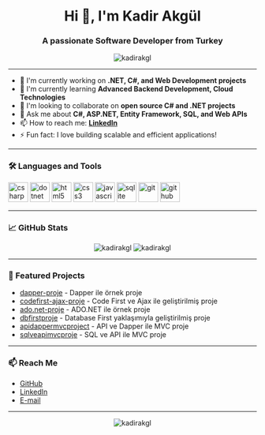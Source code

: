 <!-- Profilinize özel bir banner eklemek isterseniz buraya ekleyebilirsiniz -->
<!-- ![Banner](https://link-to-your-banner-image.com/banner.png) -->

<h1 align="center">Hi 👋, I'm Kadir Akgül</h1>
<h3 align="center">A passionate Software Developer from Turkey</h3>

<p align="center">
  <img src="https://komarev.com/ghpvc/?username=kadirakgl&label=Profile%20views&color=0e75b6&style=flat" alt="kadirakgl" />
</p>

---

- 🔭 I'm currently working on **.NET, C#, and Web Development projects**
- 🌱 I'm currently learning **Advanced Backend Development, Cloud Technologies**
- 👯 I'm looking to collaborate on **open source C# and .NET projects**
- 💬 Ask me about **C#, ASP.NET, Entity Framework, SQL, and Web APIs**
- 📫 How to reach me: **[LinkedIn](https://www.linkedin.com/in/kadirakgl/)** <!-- LinkedIn adresini ekleyebilirsin -->
- ⚡ Fun fact: I love building scalable and efficient applications!

---

### 🛠️ Languages and Tools

<p align="left">
  <img src="https://cdn.jsdelivr.net/gh/devicons/devicon/icons/csharp/csharp-original.svg" alt="csharp" width="40" height="40"/>
  <img src="https://cdn.jsdelivr.net/gh/devicons/devicon/icons/dot-net/dot-net-original.svg" alt="dotnet" width="40" height="40"/>
  <img src="https://cdn.jsdelivr.net/gh/devicons/devicon/icons/html5/html5-original.svg" alt="html5" width="40" height="40"/>
  <img src="https://cdn.jsdelivr.net/gh/devicons/devicon/icons/css3/css3-original.svg" alt="css3" width="40" height="40"/>
  <img src="https://cdn.jsdelivr.net/gh/devicons/devicon/icons/javascript/javascript-original.svg" alt="javascript" width="40" height="40"/>
  <img src="https://cdn.jsdelivr.net/gh/devicons/devicon/icons/sqlite/sqlite-original.svg" alt="sqlite" width="40" height="40"/>
  <img src="https://cdn.jsdelivr.net/gh/devicons/devicon/icons/git/git-original.svg" alt="git" width="40" height="40"/>
  <img src="https://cdn.jsdelivr.net/gh/devicons/devicon/icons/github/github-original.svg" alt="github" width="40" height="40"/>
</p>

---

### 📈 GitHub Stats

<p align="center">
  <img src="https://github-readme-stats.vercel.app/api?username=kadirakgl&show_icons=true&theme=radical" alt="kadirakgl" />
  <img src="https://github-readme-stats.vercel.app/api/top-langs/?username=kadirakgl&layout=compact&theme=radical" alt="kadirakgl" />
</p>

---

### 📂 Featured Projects

- [dapper-proje](https://github.com/kadirakgl/dapper-proje) - Dapper ile örnek proje
- [codefirst-ajax-proje](https://github.com/kadirakgl/codefirst-ajax-proje) - Code First ve Ajax ile geliştirilmiş proje
- [ado.net-proje](https://github.com/kadirakgl/ado.net-proje) - ADO.NET ile örnek proje
- [dbfirstproje](https://github.com/kadirakgl/dbfirstproje) - Database First yaklaşımıyla geliştirilmiş proje
- [apidappermvcproject](https://github.com/kadirakgl/apidappermvcproject) - API ve Dapper ile MVC proje
- [sqlveapimvcproje](https://github.com/kadirakgl/sqlveapimvcproje) - SQL ve API ile MVC proje

---

### 📫 Reach Me

- [GitHub](https://github.com/kadirakgl)
- [LinkedIn](https://www.linkedin.com/in/kadirakgl/) <!-- LinkedIn adresini ekleyebilirsin -->
- [E-mail](kadirak.2001@hotmail.com) <!-- E-posta adresini ekleyebilirsin -->

---

<p align="center">
  <img src="https://github-profile-trophy.vercel.app/?username=kadirakgl&theme=radical" alt="kadirakgl" />
</p> 
